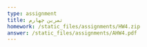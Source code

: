 ```yaml
---
type: assignment
title: تمرین چهارم
homework: /static_files/assignments/HW4.zip
answer: /static_files/assignments/AHW4.pdf
---
```

